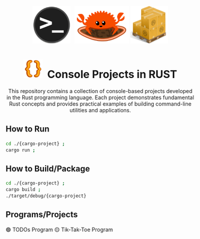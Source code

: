 <div align="center" >

<img style="height:100px;" src=".github/assets/terminal.png" > &nbsp;
<img style="height:100px;" src=".github/assets/rust.gif" >
<img style="height:100px;" src=".github/assets/cargo.png" >

# <img style="width:50px;" src=".github/assets/brackets.webp" /><span>&nbsp;</span> Console Projects in RUST

This repository contains a collection of console-based projects developed in the Rust programming language. Each project demonstrates fundamental Rust concepts and provides practical examples of building command-line utilities and applications.
</div>

## How to Run

```sh
cd ./{cargo-project} ;
cargo run ;
```

## How to Build/Package

```sh
cd ./{cargo-project} ;
cargo build ;
./target/debug/{cargo-project}
```

## Programs/Projects

🟢 TODOs Program
🟡 Tik-Tak-Toe Program

